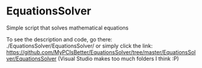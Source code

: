 EquationsSolver
===============

Simple script that solves mathematical equations


To see the description and code, go there:
./EquationsSolver/EquationsSolver/
or simply click the link:
https://github.com/MyPCIsBetter/EquationsSolver/tree/master/EquationsSolver/EquationsSolver
(Visual Studio makes too much folders I think :P)
